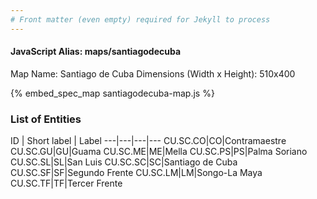 ```yaml
---
# Front matter (even empty) required for Jekyll to process
---
```


#### JavaScript Alias: maps/santiagodecuba

Map Name: Santiago de Cuba
Dimensions (Width x Height): 510x400



{% embed_spec_map santiagodecuba-map.js %}

### List of Entities

ID | Short label | Label
---|---|---|---
CU.SC.CO|CO|Contramaestre
CU.SC.GU|GU|Guama
CU.SC.ME|ME|Mella
CU.SC.PS|PS|Palma Soriano
CU.SC.SL|SL|San Luis
CU.SC.SC|SC|Santiago de Cuba
CU.SC.SF|SF|Segundo Frente
CU.SC.LM|LM|Songo-La Maya
CU.SC.TF|TF|Tercer Frente